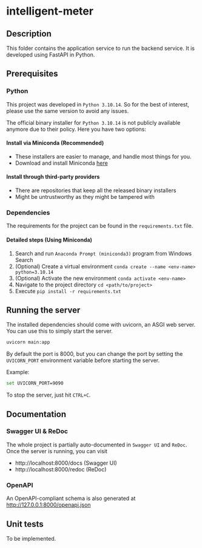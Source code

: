 # intelligent-meter

## Description

This folder contains the application service to run the backend service. It is developed using FastAPI in Python.

## Prerequisites

### Python
This project was developed in `Python 3.10.14`. So for the best of interest, please use the same version to avoid any issues.

The official binary installer for `Python 3.10.14` is not publicly available anymore due to their policy. Here you have two options:

#### Install via Miniconda (**Recommended**)
- These installers are easier to manage, and handle most things for you.
- Download and install Miniconda [here](https://docs.anaconda.com/free/miniconda/miniconda-other-installer-links/)


#### Install through third-party providers

- There are repositories that keep all the released binary installers
- Might be untrustworthy as they might be tampered with

### Dependencies

The requirements for the project can be found in the `requirements.txt` file. 

#### Detailed steps (Using Miniconda)

1. Search and run `Anaconda Prompt (miniconda3)` program from Windows Search
2. (Optional) Create a virtual environment `conda create --name <env-name> python=3.10.14`
3. (Optional) Activate the new environment `conda activate <env-name>`
4. Navigate to the project directory `cd <path/to/project>`
5. Execute `pip install -r requirements.txt`

## Running the server

The installed dependencies should come with uvicorn, an ASGI web server. You can use this to simply start the server.

```bash
uvicorn main:app
```

By default the port is 8000, but you can change the port by setting the `UVICORN_PORT` environment variable before starting the server.

Example:

```bash
set UVICORN_PORT=9090
```

To stop the server, just hit `CTRL+C`.

## Documentation

### Swagger UI & ReDoc

The whole project is partially auto-documented in `Swagger UI` and `ReDoc`. Once the server is running, you can visit
- http://localhost:8000/docs (Swagger UI)
- http://localhost:8000/redoc (ReDoc)

### OpenAPI

An OpenAPI-compliant schema is also generated at http://127.0.0.1:8000/openapi.json


## Unit tests

To be implemented.
